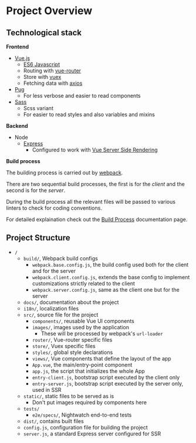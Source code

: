 # Project Overview

## Technological stack

**Frontend**

* [Vue.js](https://vuejs.org/)
	* [ES6 Javascript](http://es6-features.org)
	* Routing with [vue-router](https://router.vuejs.org/en/)
	* Store with [vuex](https://vuex.vuejs.org/en/)
	* Fetching data with [axios](https://github.com/mzabriskie/axios)
* [Pug](https://pugjs.org/)
	* For less verbose and easier to read components
* [Sass](http://sass-lang.com/)
	* Scss variant
	* For easier to read styles and also variables and mixins

**Backend**

* Node
	* [Express](https://expressjs.com/)
		* Configured to work with [Vue Server Side Rendering](https://vuejs.org/v2/guide/ssr.html)

**Build process**

The building process is carried out by [webpack](https://webpack.js.org/).

There are two sequential build processes, the first is for the *client* and the second is for the *server*.

During the build process all the relevant files will be passed to various linters to check for coding conventions.

For detailed explaination check out the [Build Process](Build-Process.md) documentation page.

## Project Structure

* `/`
	* `build/`, Webpack build configs
		* `webpack.base.config.js`, the build config used both for the client and for the server
		* `webpack.client.config.js`, extends the base config to implement customizations strictly related to the client
		* `webpack.server.config.js`, same as the client one but for the server
	* `docs/`, documentation about the project
	* `i18n/`, localization files
	* `src/`, source file for the project
		* `components/`, reusable Vue UI components
		* `images/`, images used by the application
			* These will be processed by webpack's `url-loader`
		* `router/`, Vue-router specific files
		* `store/`, Vuex specific files
		* `styles/`, global style declarations
		* `views/`, Vue components that define the layout of the app
		* `App.vue`, the main/entry-point component
		* `app.js`, the script that initializes the whole App
		* `entry-client.js`, bootstrap script executed by the client only
		* `entry-server.js`, bootstrap script executed by the server only, used in SSR
	* `static/`, static files to be served as is
		* Don't put images required by components here
	* `tests/`
		* `e2e/specs/`, Nightwatch end-to-end tests
	* `dist/`, contains built files
	* `config.js`, configuration file for building the project
	* `server.js`, a standard Express server configured for SSR

